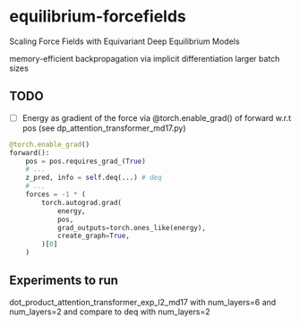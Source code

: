 # equilibrium-forcefields
Scaling Force Fields with Equivariant Deep Equilibrium Models

memory-efficient backpropagation via implicit differentiation
larger batch sizes

## TODO

- [ ] Energy as gradient of the force via @torch.enable_grad() of forward w.r.t pos (see dp_attention_transformer_md17.py)
```python
@torch.enable_grad()
forward():
    pos = pos.requires_grad_(True)
    # ...
    z_pred, info = self.deq(...) # deq
    # ...
    forces = -1 * (
        torch.autograd.grad(
            energy,
            pos,
            grad_outputs=torch.ones_like(energy),
            create_graph=True,
        )[0]
    )
```


## Experiments to run

dot_product_attention_transformer_exp_l2_md17 with num_layers=6 and num_layers=2 and compare to deq with num_layers=2